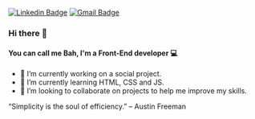 [![Linkedin Badge](https://img.shields.io/badge/-BarbaraViana-blue?style=flat-square&logo=Linkedin&logoColor=white&link=https://www.linkedin.com/in/vianabsouza/)](https://www.linkedin.com/in/vianabsouza/) [![Gmail Badge](https://img.shields.io/badge/-vianabsouza@gmail.com-c14438?style=flat-square&logo=Gmail&logoColor=white&link=mailto:vianabsouza@gmail.com)](mailto:vianabsouza@gmail.com)

### Hi there :wave:
#### You can call me Bah, I'm a Front-End developer :computer:

- 🔭 I’m currently working on a social project.
- 🌱 I’m currently learning HTML, CSS and JS.
- 👯 I’m looking to collaborate on projects to help me improve my skills.

“Simplicity is the soul of efficiency.” – Austin Freeman
